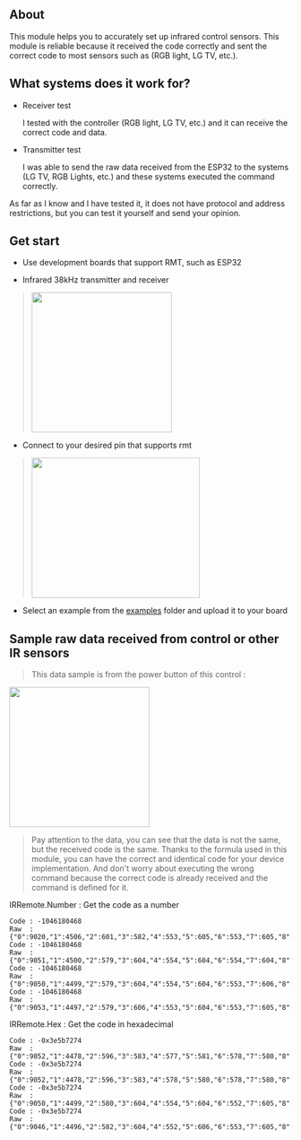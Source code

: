 ## About
This module helps you to accurately set up infrared control sensors. This module is reliable because it received the code correctly and sent the correct code to most sensors such as (RGB light, LG TV, etc.).

## What systems does it work for?
- Receiver test

  I tested with the controller (RGB light, LG TV, etc.) and it can receive the correct code and data.

- Transmitter test

  I was able to send the raw data received from the ESP32 to the systems (LG TV, RGB Lights, etc.) and these systems executed the command correctly.

As far as I know and I have tested it, it does not have protocol and address restrictions, but you can test it yourself and send your opinion.

## Get start
  - Use development boards that support RMT, such as ESP32

  - Infrared 38kHz transmitter and receiver
  > <img src="https://github.com/salarizadi/moddable-sdk/assets/67143370/a4ff8a5c-83ac-4c66-bc16-430a8dca97f6" width="250" height="250"></img>
 
  - Connect to your desired pin that supports rmt

  > <img src="https://github.com/salarizadi/moddable-sdk/assets/67143370/04373ddb-8260-44fc-9566-2a889d12ab72" width="300" height="250"></img>

  - Select an example from the [examples](https://github.com/salarizadi/moddable-sdk/tree/main/Modules/IRRemote/examples) folder and upload it to your board

## Sample raw data received from control or other IR sensors

 > This data sample is from the power button of this control :

 <img src="https://github.com/salarizadi/moddable-sdk/assets/67143370/da656d9b-2e92-4c2f-983b-c2879121dbee" width="250" height="250">
 
 > Pay attention to the data, you can see that the data is not the same, but the received code is the same. Thanks to the formula used in this module, you can have the correct and identical code for your device implementation. And don't worry about executing the wrong command because the correct code is already received and the command is defined for it.

IRRemote.Number : Get the code as a number
```
Code : -1046180468
Raw  : {"0":9020,"1":4506,"2":601,"3":582,"4":553,"5":605,"6":553,"7":605,"8":553,"9":605,"10":552,"11":605,"12":554,"13":604,"14":554,"15":603,"16":554,"17":604,"18":555,"19":1658,"20":577,"21":1658,"22":579,"23":1657,"24":579,"25":1658,"26":580,"27":1656,"28":605,"29":1632,"30":580,"31":1656,"32":580,"33":1656,"34":580,"35":1657,"36":577,"37":581,"38":577,"39":1637,"40":598,"41":582,"42":576,"43":582,"44":576,"45":581,"46":549,"47":1664,"48":600,"49":582,"50":548,"51":610,"52":526,"53":1685,"54":577,"55":606,"56":548,"57":1662,"58":580,"59":1657,"60":579,"61":1657,"62":580,"63":605,"64":553,"65":1657,"66":579}
Code : -1046180468
Raw  : {"0":9051,"1":4500,"2":579,"3":604,"4":554,"5":604,"6":554,"7":604,"8":554,"9":604,"10":553,"11":605,"12":553,"13":604,"14":554,"15":604,"16":554,"17":604,"18":554,"19":1636,"20":600,"21":1636,"22":599,"23":1636,"24":597,"25":1637,"26":599,"27":1637,"28":573,"29":1664,"30":579,"31":1655,"32":581,"33":1658,"34":578,"35":1657,"36":604,"37":581,"38":554,"39":1655,"40":580,"41":604,"42":554,"43":604,"44":554,"45":604,"46":553,"47":1657,"48":580,"49":604,"50":554,"51":604,"52":554,"53":1655,"54":605,"55":581,"56":552,"57":1658,"58":580,"59":1656,"60":581,"61":1656,"62":579,"63":579,"64":577,"65":1639,"66":597}
Code : -1046180468
Raw  : {"0":9050,"1":4499,"2":579,"3":604,"4":554,"5":604,"6":553,"7":606,"8":575,"9":582,"10":553,"11":604,"12":554,"13":604,"14":553,"15":605,"16":553,"17":605,"18":554,"19":1656,"20":604,"21":1612,"22":601,"23":1656,"24":577,"25":1638,"26":597,"27":1638,"28":598,"29":1635,"30":577,"31":1660,"32":580,"33":1656,"34":581,"35":1656,"36":579,"37":605,"38":554,"39":1656,"40":580,"41":604,"42":553,"43":606,"44":553,"45":603,"46":554,"47":1658,"48":580,"49":603,"50":554,"51":604,"52":553,"53":1658,"54":579,"55":604,"56":553,"57":1658,"58":580,"59":1657,"60":579,"61":1657,"62":579,"63":605,"64":553,"65":1657,"66":604}
Code : -1046180468
Raw  : {"0":9053,"1":4497,"2":579,"3":606,"4":553,"5":604,"6":553,"7":605,"8":578,"9":579,"10":554,"11":604,"12":554,"13":604,"14":554,"15":604,"16":553,"17":604,"18":554,"19":1657,"20":580,"21":1634,"22":598,"23":1637,"24":599,"25":1636,"26":600,"27":1636,"28":574,"29":1662,"30":580,"31":1658,"32":578,"33":1657,"34":581,"35":1656,"36":580,"37":604,"38":553,"39":1657,"40":581,"41":604,"42":552,"43":605,"44":554,"45":603,"46":554,"47":1657,"48":579,"49":606,"50":553,"51":604,"52":553,"53":1659,"54":578,"55":604,"56":553,"57":1658,"58":579,"59":1638,"60":599,"61":1657,"62":579,"63":579,"64":575,"65":1639,"66":598}
```

IRRemote.Hex : Get the code in hexadecimal
```
Code : -0x3e5b7274
Raw  : {"0":9052,"1":4478,"2":596,"3":583,"4":577,"5":581,"6":578,"7":580,"8":579,"9":578,"10":577,"11":581,"12":578,"13":580,"14":576,"15":581,"16":577,"17":582,"18":577,"19":1636,"20":599,"21":1635,"22":567,"23":1667,"24":580,"25":1658,"26":579,"27":1657,"28":579,"29":1659,"30":578,"31":1657,"32":580,"33":1657,"34":604,"35":1633,"36":579,"37":604,"38":553,"39":1659,"40":578,"41":605,"42":577,"43":581,"44":553,"45":605,"46":552,"47":1659,"48":585,"49":598,"50":577,"51":581,"52":552,"53":1658,"54":580,"55":604,"56":576,"57":1614,"58":599,"59":1657,"60":576,"61":1638,"62":599,"63":582,"64":547,"65":1665,"66":572}
Code : -0x3e5b7274
Raw  : {"0":9052,"1":4478,"2":596,"3":583,"4":578,"5":580,"6":578,"7":580,"8":577,"9":580,"10":577,"11":582,"12":577,"13":580,"14":574,"15":584,"16":575,"17":584,"18":574,"19":1638,"20":597,"21":1637,"22":601,"23":1637,"24":577,"25":1659,"26":578,"27":1658,"28":578,"29":1659,"30":602,"31":1632,"32":580,"33":1659,"34":578,"35":1657,"36":604,"37":580,"38":554,"39":1659,"40":577,"41":605,"42":552,"43":606,"44":553,"45":604,"46":553,"47":1657,"48":578,"49":606,"50":552,"51":606,"52":556,"53":1655,"54":601,"55":558,"56":579,"57":1655,"58":578,"59":1659,"60":576,"61":1638,"62":598,"63":582,"64":576,"65":1636,"66":572}
Code : -0x3e5b7274
Raw  : {"0":9050,"1":4499,"2":580,"3":604,"4":554,"5":604,"6":552,"7":605,"8":555,"9":604,"10":552,"11":606,"12":576,"13":581,"14":553,"15":605,"16":553,"17":605,"18":553,"19":1657,"20":579,"21":1657,"22":601,"23":1614,"24":596,"25":1639,"26":598,"27":1639,"28":597,"29":1637,"30":577,"31":1659,"32":579,"33":1657,"34":579,"35":1658,"36":579,"37":605,"38":553,"39":1657,"40":578,"41":606,"42":553,"43":606,"44":552,"45":605,"46":552,"47":1658,"48":578,"49":606,"50":553,"51":604,"52":579,"53":1632,"54":580,"55":604,"56":554,"57":1657,"58":578,"59":1659,"60":578,"61":1658,"62":579,"63":604,"64":553,"65":1638,"66":598}
Code : -0x3e5b7274
Raw  : {"0":9046,"1":4496,"2":582,"3":604,"4":552,"5":606,"6":553,"7":605,"8":553,"9":604,"10":554,"11":604,"12":554,"13":604,"14":552,"15":605,"16":576,"17":582,"18":554,"19":1657,"20":602,"21":1636,"22":577,"23":1659,"24":578,"25":1658,"26":602,"27":1634,"28":580,"29":1635,"30":597,"31":1639,"32":598,"33":1636,"34":600,"35":1635,"36":576,"37":608,"38":548,"39":1663,"40":579,"41":603,"42":577,"43":582,"44":553,"45":604,"46":554,"47":1657,"48":580,"49":605,"50":551,"51":605,"52":554,"53":1657,"54":580,"55":604,"56":553,"57":1658,"58":603,"59":1632,"60":581,"61":1657,"62":602,"63":581,"64":554,"65":1656,"66":580}
```
